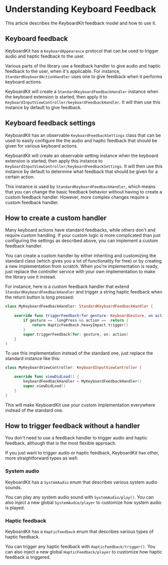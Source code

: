 # Understanding Keyboard Feedback

This article describes the KeyboardKit feedback model and how to use it. 


## Keyboard feedback

KeyboardKit has a ``KeyboardAppearance`` protocol that can be used to trigger audio and haptic feedback to the user.

Various parts of the library use a feedback handler to give audio and haptic feedback to the user, when it's applicable. For instance, ``StandardKeyboardActionHandler`` uses one to give feedback when it performs keyboard actions.

KeyboardKit will create a ``StandardKeyboardFeedbackHandler`` instance when the keyboard extension is started, then apply it to ``KeyboardInputViewController/keyboardFeedbackHandler``. It will then use this instance by default to give feedback.


## Keyboard feedback settings

KeyboardKit has an observable ``KeyboardFeedbackSettings`` class that can be used to easily configure the the audio and haptic feedback that should be given for various keyboard actions.

KeyboardKit will create an observable setting instance when the keyboard extension is started, then apply this instance to ``KeyboardInputViewController/keyboardFeedbackSettings``. It will then use this instance by default to determine what feedback that should be given for a certain action. 

This instance is used by ``StandardKeyboardFeedbackHandler``, which means that you can change the basic feedback behavior without having to create a custom feedback handler. However, more complex changes require a custom feedback handler.


## How to create a custom handler

Many keyboard actions have standard feedbacks, while others don't and require custom handling. If your custom logic is more complicated than just configuring the settings as described above, you can implement a custom feedback handler.

You can create a custom handler by either inheriting and customizing the standard class (which gives you a lot of functionality for free) or by creating a new implementation from scratch. When you're implementation is ready, just replace the controller service with your own implementation to make the library use it instead.

For instance, here is a custom feedback handler that extend ``StandardKeyboardFeedbackHandler`` and trigger a string haptic feedback when the return button is long pressed:

```swift
class MyKeyboardFeedbackHandler: StandardKeyboardFeedbackHandler {
    
    override func triggerFeedback(for gesture: KeyboardGesture, on action: KeyboardAction) {
        if gesture == .longPress && action == .return {
            return HapticFeedback.heavyImpact.trigger()
        }
        super.triggerFeedback(for: gesture, on: action)
    }
}
```

To use this implementation instead of the standard one, just replace the standard instance like this:

```swift
class MyKeyboardViewController: KeyboardInputViewController {

    override func viewDidLoad() {
        keyboardFeedbackHandler = MyKeyboardFeedbackHandler()
        super.viewDidLoad()
    }
}
```

This will make KeyboardKit use your custom implementation everywhere instead of the standard one.


## How to trigger feedback without a handler

You don't need to use a feedback handler to trigger audio and haptic feedback, although that is the most flexible approach. 

If you just want to trigger audio or haptic feedback, KeyboardKit has other, more straightforward types as well: 

### System audio

KeyboardKit has a ``SystemAudio`` enum that describes various system audio sounds.

You can play any system audio sound with ``SystemAudio/play()``. You can also inject a new global ``SystemAudio/player`` to customize how system audio is played.

### Haptic feedback

KeyboardKit has a ``HapticFeedback`` enum that describes various types of haptic feedback.

You can trigger any haptic feedback with ``HapticFeedback/trigger()``. You can also inject a new global ``HapticFeedback/player`` to customize how haptic feedback is triggered.

